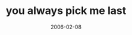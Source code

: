 ---
layout: base.njk
title : 'you always pick me last' 
view_title : 'you always pick me last' 
year : '2006' 
date : '2006-02-08' 
img_file : '/drawing/youalwayspickmelast.png' 
html_file : 'youalwayspickmelast' 
next_html : 'thereisnooneelse.html' 
year_order : '55' 
permalink : "title/{{html_file}}.html"
---